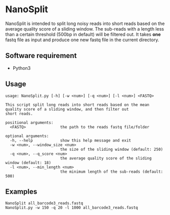 # NanoSplit
NanoSplit is intended to split long noisy reads into short reads based on the average quality score of a sliding window. The sub-reads with a length less than a certain threshold (500bp in default) will be filtered out. It takes **one** fastq file as input and produce one new fastq file in the current directory.

## Software requirement
* Python3

## Usage
```
usage: NanoSplit.py [-h] [-w <num>] [-q <num>] [-l <num>] <FASTQ>

This script split long reads into short reads based on the mean quality score of a sliding window, and then filter out
short reads.

positional arguments:
  <FASTQ>               the path to the reads fastq file/folder

optional arguments:
  -h, --help            show this help message and exit
  -w <num>, --window_size <num>
                        the size of the sliding window (default: 250)
  -q <num>, --q_score <num>
                        the average quality score of the sliding window (default: 18)
  -l <num>, --min_length <num>
                        the minimum length of the sub-reads (default: 500)
```

## Examples
```
NanoSplit all_barcode3_reads.fastq
NanoSplit.py -w 150 -q 20 -l 1000 all_barcode3_reads.fastq
```

